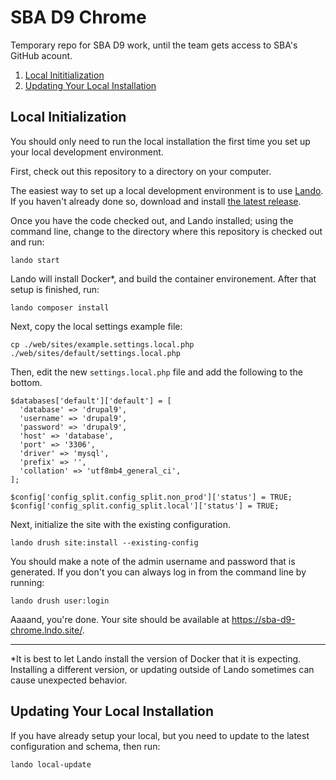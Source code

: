 # SBA D9 Chrome

Temporary repo for SBA D9 work, until the team gets access to SBA's GitHub acount.

1. [Local Inititialization](#local-initialization)
2. [Updating Your Local Installation](#updating-your-local-installation)

## Local Initialization

You should only need to run the local installation the first time you set up your
local development environment.

First, check out this repository to a directory on your computer.

The easiest way to set up a local development environment is to use [Lando](https://lando.dev/). <br />
If you haven't already done so, download and install [the latest release](https://github.com/lando/lando/releases).

Once you have the code checked out, and Lando installed;
using the command line, change to the directory where this repository is checked out
and run:

```
lando start
```

Lando will install Docker*, and build the container environement.
After that setup is finished, run:

```
lando composer install
```

Next, copy the local settings example file:

```
cp ./web/sites/example.settings.local.php ./web/sites/default/settings.local.php
```

Then, edit the new `settings.local.php` file and add the following to the bottom.

```
$databases['default']['default'] = [
  'database' => 'drupal9',
  'username' => 'drupal9',
  'password' => 'drupal9',
  'host' => 'database',
  'port' => '3306',
  'driver' => 'mysql',
  'prefix' => '',
  'collation' => 'utf8mb4_general_ci',
];

$config['config_split.config_split.non_prod']['status'] = TRUE;
$config['config_split.config_split.local']['status'] = TRUE;
```

Next, initialize the site with the existing configuration.

```
lando drush site:install --existing-config
```

You should make a note of the admin username and password that is generated.
If you don't you can always log in from the command line by running:

```
lando drush user:login
```

Aaaand, you're done. Your site should be available at https://sba-d9-chrome.lndo.site/. <br>

***

*It is best to let Lando install the version of Docker that it is expecting.
Installing a different version, or updating outside of Lando sometimes can cause unexpected behavior.

## Updating Your Local Installation

If you have already setup your local, but you need to update to the latest configuration and schema,
then run:

```
lando local-update
```
